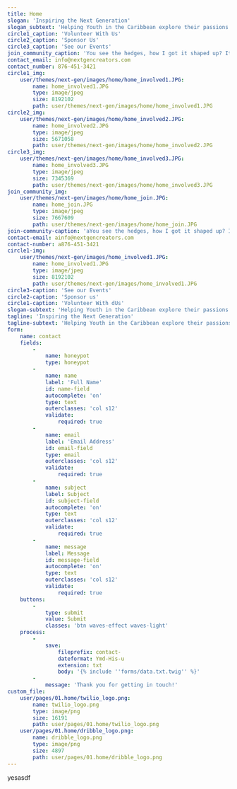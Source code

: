 ```yaml
---
title: Home
slogan: 'Inspiring the Next Generation'
slogan_subtext: 'Helping Youth in the Caribbean explore their passions as techies and entrepreneurs.'
circle1_caption: 'Volunteer With Us'
circle2_caption: 'Sponsor Us'
circle3_caption: 'See our Events'
join_community_caption: 'You see the hedges, how I got it shaped up? It’s important to shape up your hedges, it’s like getting a haircut, stay fresh. Eliptical talk. Fan luv. Find peace, life is like a water fall, you’ve gotta flow.'
contact_email: info@nextgencreators.com
contact_number: 876-451-3421
circle1_img:
    user/themes/next-gen/images/home/home_involved1.JPG:
        name: home_involved1.JPG
        type: image/jpeg
        size: 8192102
        path: user/themes/next-gen/images/home/home_involved1.JPG
circle2_img:
    user/themes/next-gen/images/home/home_involved2.JPG:
        name: home_involved2.JPG
        type: image/jpeg
        size: 5671058
        path: user/themes/next-gen/images/home/home_involved2.JPG
circle3_img:
    user/themes/next-gen/images/home/home_involved3.JPG:
        name: home_involved3.JPG
        type: image/jpeg
        size: 7345369
        path: user/themes/next-gen/images/home/home_involved3.JPG
join_community_img:
    user/themes/next-gen/images/home/home_join.JPG:
        name: home_join.JPG
        type: image/jpeg
        size: 7667609
        path: user/themes/next-gen/images/home/home_join.JPG
join-community-caption: 'aYou see the hedges, how I got it shaped up? It’s important to shape up your hedges, it’s like getting a haircut, stay fresh. Eliptical talk. Fan luv. Find peace, life is like a water fall, you’ve gotta flow.'
contact-email: ainfo@nextgencreators.com
contact-number: a876-451-3421
circle1-img:
    user/themes/next-gen/images/home_involved1.JPG:
        name: home_involved1.JPG
        type: image/jpeg
        size: 8192102
        path: user/themes/next-gen/images/home_involved1.JPG
circle3-caption: 'See our Events'
circle2-caption: 'Sponsor us'
circle1-caption: 'Volunteer With dUs'
slogan-subtext: 'Helping Youth in the Caribbean explore their passions as techies and entrepreneurs.'
tagline: 'Inspiring the Next Generation'
tagline-subtext: 'Helping Youth in the Caribbean explore their passions as techies and entrepreneurs.'
form:
    name: contact
    fields:
        -
            name: honeypot
            type: honeypot
        -
            name: name
            label: 'Full Name'
            id: name-field
            autocomplete: 'on'
            type: text
            outerclasses: 'col s12'
            validate:
                required: true
        -
            name: email
            label: 'Email Address'
            id: email-field
            type: email
            outerclasses: 'col s12'
            validate:
                required: true
        -
            name: subject
            label: Subject
            id: subject-field
            autocomplete: 'on'
            type: text
            outerclasses: 'col s12'
            validate:
                required: true
        -
            name: message
            label: Message
            id: message-field
            autocomplete: 'on'
            type: text
            outerclasses: 'col s12'
            validate:
                required: true
    buttons:
        -
            type: submit
            value: Submit
            classes: 'btn waves-effect waves-light'
    process:
        -
            save:
                fileprefix: contact-
                dateformat: Ymd-His-u
                extension: txt
                body: '{% include ''forms/data.txt.twig'' %}'
        -
            message: 'Thank you for getting in touch!'
custom_file:
    user/pages/01.home/twilio_logo.png:
        name: twilio_logo.png
        type: image/png
        size: 16191
        path: user/pages/01.home/twilio_logo.png
    user/pages/01.home/dribble_logo.png:
        name: dribble_logo.png
        type: image/png
        size: 4897
        path: user/pages/01.home/dribble_logo.png
---
```


yesasdf